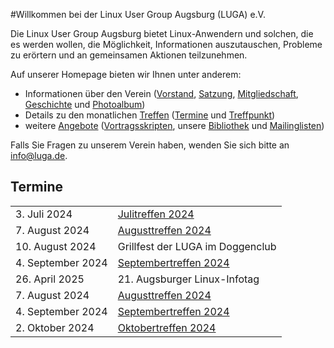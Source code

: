 #Willkommen bei der Linux User Group Augsburg (LUGA) e.V.

Die Linux User Group Augsburg bietet Linux-Anwendern und solchen, die es werden wollen, die Möglichkeit, Informationen auszutauschen, Probleme zu erörtern und an gemeinsamen Aktionen teilzunehmen.

Auf unserer Homepage bieten wir Ihnen unter anderem:

* Informationen über den Verein ([Vorstand](/Wir_ueber_uns/Kontakte/), 
[Satzung](/Wir_ueber_uns/Satzung/), [Mitgliedschaft](/Wir_ueber_uns/Mitgliedschaft/), 
[Geschichte](/Wir_ueber_uns/Geschichte/) und [Photoalbum](/Wir_ueber_uns/Album/))
* Details zu den monatlichen [Treffen](/Treffen/) ([Termine](/Treffen/Termine/) und 
[Treffpunkt](/Treffen/Treffpunkt/))
* weitere [Angebote](/Angebote/) ([Vortragsskripten](/Angebote/Vortraege/),
unsere [Bibliothek](/Angebote/Bibliothek/) und [Mailinglisten](/Angebote/Mailinglisten/))

Falls Sie Fragen zu unserem Verein haben, wenden Sie sich bitte an info@luga.de.

## Termine

|||
|-|-|
|3. Juli 2024|[Julitreffen 2024](/Treffen/Termine/07_2024/)|Bericht über die letzte Mitgliederversammlung
|7. August 2024|[Augusttreffen 2024](/Treffen/Termine/08_2024/)|
|10. August 2024|Grillfest der LUGA im Doggenclub|
|4. September 2024|[Septembertreffen 2024](/Treffen/Termine/09_2024/)|
|26. April 2025|21. Augsburger Linux-Infotag|
|7. August 2024|[Augusttreffen 2024](/Treffen/Termine/08_2024/)|System-Backups für Anfänger mit Timeshift|
|4. September 2024|[Septembertreffen 2024](/Treffen/Termine/09_2024/)|
|2. Oktober 2024|[Oktobertreffen 2024](/Treffen/Termine/10_2024/)|
